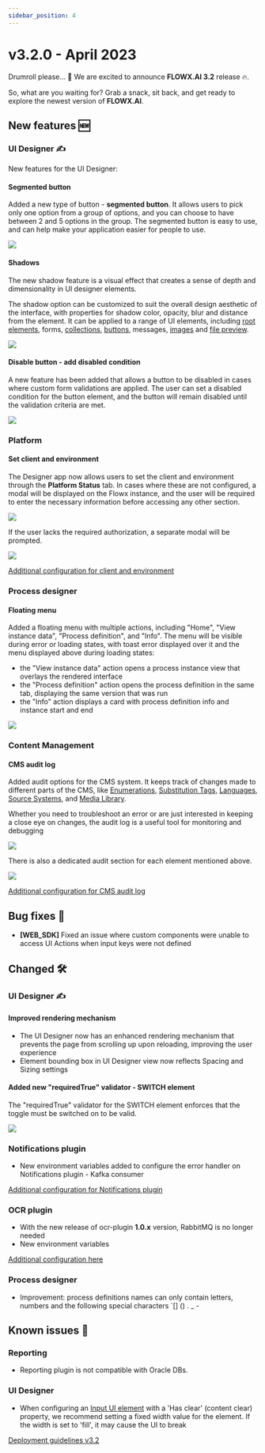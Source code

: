 ```yaml
---
sidebar_position: 4
---
```


# v3.2.0 - April 2023

Drumroll please... 🥁 We are excited to announce **FLOWX.AI 3.2** release 🔥.

So, what are you waiting for? Grab a snack, sit back, and get ready to explore the newest version of **FLOWX.AI**.

## **New features** 🆕

### UI Designer ✍️

New features for the UI Designer:

#### Segmented button

Added a new type of button - **segmented button**. It allows users to pick only one option from a group of options, and you can choose to have between 2 and 5 options in the group. The segmented button is easy to use, and can help make your application easier for people to use.

![](../img/segmented_button.gif)

#### Shadows

The new shadow feature is a visual effect that creates a sense of depth and dimensionality in UI designer elements.

The shadow option can be customized to suit the overall design aesthetic of the interface, with properties for shadow color, opacity, blur and distance from the element. It can be applied to a range of UI elements, including [root elements](../../docs/building-blocks/ui-designer/ui-component-types/root-components), forms, [collections](../../docs/building-blocks/ui-designer/ui-component-types/collection), [buttons](../../docs/building-blocks/ui-designer/ui-component-types/buttons), messages, [images](../../docs/building-blocks/ui-designer/ui-component-types/image) and [file preview](../../docs/building-blocks/ui-designer/ui-component-types/file-preview).

![](../img/shadows_example.png)

#### Disable button - add disabled condition

A new feature has been added that allows a button to be disabled in cases where custom form validations are applied. The user can set a disabled condition for the button element, and the button will remain disabled until the validation criteria are met.

![](../img/disabled_button.gif)

### Platform

#### Set client and environment

The Designer app now allows users to set the client and environment through the **Platform Status** tab. In cases where these are not configured, a modal will be displayed on the Flowx instance, and the user will be required to enter the necessary information before accessing any other section.

![](../img/set_client_and_env.gif)

If the user lacks the required authorization, a separate modal will be prompted.

![](../img/set_client_and_env_no_roles.png)

[Additional configuration for client and environment](./deployment-guidelines-v3.2.0.md#client-and-environment)

### Process designer

#### Floating menu

Added a floating menu with multiple actions, including "Home", "View instance data", "Process definition", and "Info". The menu will be visible during error or loading states, with toast error displayed over it and the menu displayed above during loading states:

* the "View instance data" action opens a process instance view that overlays the rendered interface
* the "Process definition" action opens the process definition in the same tab, displaying the same version that was run 
* the "Info" action displays a card with process definition info and instance start and end 

![](../img/floating_menu.gif)

### Content Management

#### CMS audit log

Added audit options for the CMS system. It keeps track of changes made to different parts of the CMS, like [Enumerations](../../docs/platform-deep-dive/core-components/core-extensions/content-management/enumerations), [Substitution Tags](../../docs/platform-deep-dive/core-components/core-extensions/content-management/substitution-tags), [Languages](../../docs/platform-deep-dive/core-components/core-extensions/content-management/languages), [Source Systems](../../docs/platform-deep-dive/core-components/core-extensions/content-management/source-systems), and [Media Library](../../docs/platform-deep-dive/core-components/core-extensions/content-management/media-library). 

Whether you need to troubleshoot an error or are just interested in keeping a close eye on changes, the audit log is a useful tool for monitoring and debugging

![](../img/cms_audit_log.png)

There is also a dedicated audit section for each element mentioned above.

![](../img/enum_audit.png)

[Additional configuration for CMS audit log](deployment-guidelines-v3.2.0.md#cms-audit-log)

## **Bug fixes** 🔧

* **[WEB_SDK]** Fixed an issue where custom components were unable to access UI Actions when input keys were not defined

## **Changed** 🛠️

### UI Designer ✍️

#### Improved rendering mechanism

* The UI Designer now has an enhanced rendering mechanism that prevents the page from scrolling up upon reloading, improving the user experience
* Element bounding box in UI Designer view now reflects Spacing and Sizing settings


#### Added new "requiredTrue" validator - SWITCH element

The "requiredTrue" validator for the SWITCH element enforces that the toggle must be switched on to be valid.

![](../img/switch_required.gif)

### Notifications plugin

* New environment variables added to configure the error handler on Notifications plugin - Kafka consumer

[Additional configuration for Notifications plugin](./deployment-guidelines-v3.2.0.md#notifications-plugin)

### OCR plugin

* With the new release of ocr-plugin **1.0.x** version, RabbitMQ is no longer needed
* New environment variables

[Additional configuration here](deployment-guidelines-v3.2.0.md#ocr-plugin)

### Process designer

* Improvement: process definitions names can only contain letters, numbers and the following special characters `[] () . _ -

## **Known issues** 🙁

### Reporting

* Reporting plugin is not compatible with Oracle DBs.

### UI Designer

* When configuring an [Input UI element](../../docs/building-blocks/ui-designer/ui-component-types/form-elements/input-form-field) with a 'Has clear' (content clear) property, we recommend setting a fixed width value for the element. If the width is set to 'fill', it may cause the UI to break

[Deployment guidelines v3.2](./deployment-guidelines-v3.2.0)


